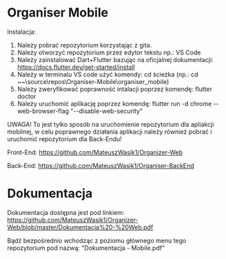 # Organiser Mobile

Instalacja:

1. Należy pobrać repozytorium korzystając z gita.
2. Należy otworzyć repozytorium przez edytor tekstu np.: VS Code
3. Należy zainstalować Dart+Flutter bazując na oficjalnej dokumentacji: https://docs.flutter.dev/get-started/install
4. Należy w terminalu VS code użyć komendy: cd ścieżka (np.: cd ~~\source\repos\Organiser-Mobile\organiser_mobile)
5. Należy zweryfikować poprawność intalacji poprzez komendę: flutter doctor
6. Należy uruchomić aplikację poprzez komendę: flutter run -d chrome --web-browser-flag "--disable-web-security"

UWAGA! 
To jest tylko sposób na uruchomienie repozytorium dla apliakcji mobilnej, w celu poprawnego działania aplikacji należy również pobrać i uruchomić repozytorium dla Back-Endu!

Front-End: 
https://github.com/MateuszWasik1/Organizer-Web

Back-End: 
https://github.com/MateuszWasik1/Organiser-BackEnd

# Dokumentacja 

Dokumentacja dostępna jest pod linkiem: 
https://github.com/MateuszWasik1/Organizer-Web/blob/master/Dokumentacja%20-%20Web.pdf

Bądź bezpośrednio wchodząc z poziomu głównego menu tego repozytorium pod nazwą: "Dokumentacja - Mobile.pdf" 
